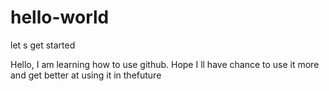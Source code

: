 # hello-world
let s get started 

Hello, I am learning how to use github. Hope I ll have chance to use it more and get better at using it in thefuture 
